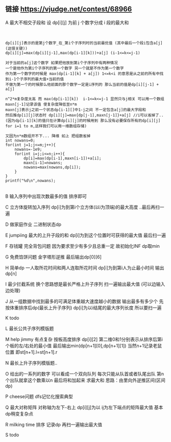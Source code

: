 ## 链接 https://vjudge.net/contest/68966

A 最大不相交子段和  设 dp[i][j] 为前 j 个数字分成 i 段的最大和
    
    
    
    dp[i][j]表示的是第j个数字_在_第i个子序列时的当前最优值 (其中最后一个段i包含a[j] (这很关键))
    dp[i][j]=max(dp[i][j-1],max(dp[i-1][k]))+a[j] (i-1<=k<=j-1)
    
    对于当前的a[j]这个数字 如果把他放到第i个子序列中有两种情况 
    一个是他作为第i个子序列的第一个数字 另一个就是不作为第一个数字
    作为第一个数字的时候是 max(dp[i-1][k] + a[j]) 1<=k<i 的意思是从之前的所有中找到i-1个子序列的最大值+当前的值
    不做为第一个的时候那么他前面的那个数字一定是i序列的 那么当前的值是dp[i][j-1] + a[j]
    
    n^2*m复杂度太高 而 max(dp[i-1][k])  i-1<=k<=j-1 显然只与j相关 可以用一个数组maxn[j-1]记录该值 使复杂度降低至n*m
    maxn[j]表示j之前一个状态dp[i-1][]中1-j之间 不一定包含a[j]的最大字段和
    然后推dp[i][j]状态时 dp[i][j]=max{dp[j-1],maxn[j-1]}+a[j] //i可以省掉了..
    (因为dp[i-1][k]的值只在计算dp[i][j]的时候用到 那么没有必要保存所有的dp[i][j] for i=1 to m,这样我们可以用一维数组存储)
    
    又因为n*m数组开不下... 降维 如上 把组数省掉
    int nowans=0;
    for(int j=1;j<=m;j++){
        nowans=-1e9;
        for(int i=j;i<=n;i++){
            dp[i]=max(dp[i-1],maxn[i-1])+a[i];
            maxn[i-1]=nowans;
            nowans=max(nowans,dp[i]);
        }
    }
    printf("%d\n",nowans);
        
    
    
    

<br>
B 输入序列中出现次数最多的值 排序即可
<br>

C 立方体旋转加入序列 dp[i]为到第i个立方体(以i为顶端)的最大高度 ..最后再扫一遍
<br>

D 做家庭作业 二进制状态dp 
<br>

E jumpiing 最大的上升子段的和 dp[i]为到这个位置时可获得的最大值 最后扫一遍
<br>

F 存钱罐 完全背包问题 因为要求至少有多少且总重一定 故初始化INF dp取min
<br>

G 免费馅饼问题 金字塔形逆推  最后输出dp[0][6]
<br>

H 简单dp 一人取所花时间和两人连取所花时间 dp[i]为到第i人为止最小时间 输出dp[n]
<br>

I 最少拦截系统 换个思路想是最长严格上升子序列 扫一遍输出最大值 (可以边输入边处理)
<br>

J 从一组数据中找到最多的可满足体重越大速度越小的数据 输出最多有多少个 先按体重排序后dp(最长上升子序列)  dp[i]为以i结尾的最大序列长度 所以要扫一遍
<br>

K todo
<br>

L 最长公共子序列模版题
<br>

M help jimmy 有点复杂 按板高度排序 dp[i][2] 第二维0和1分别表示从排序后第i个板的左/右处的最小值 
最后输出min(dp[n+1][0],dp[n+1][1]) 当然n+1记录老鼠位置 即st[n+1].l=st[n+1].r
<br>

N 最长上升子序列模版题..
<br>

O 给出的一系列的数字 可以看成一个双向队列 每次只能从队首或者队尾出队 第n个出队就拿这个数乘以n 
最后将和加起来 求最大和  思路：由里向外逆推区间(区间dp) 
<br>

P cheese问题 dfs记忆化搜索典型
<br>

Q 最大对称矩阵 对称轴为左下-右上 dp[i][j]为以 ij为左下端点的矩阵最大值 基本dp稍变复杂点
<br>

R milking time 排序 记录dp 再扫一遍输出最大值 
<br>

S todo
<br><br>
